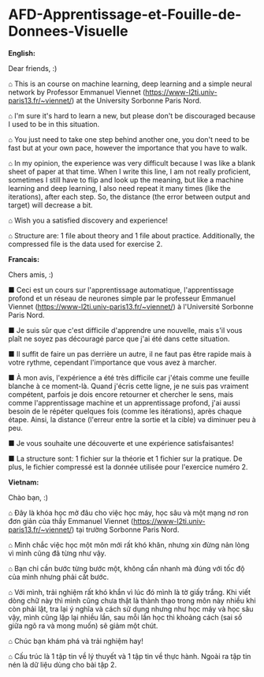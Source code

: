 # AFD-Apprentissage-et-Fouille-de-Donnees-Visuelle

**English:**

Dear friends, :)

⌂ This is an course on machine learning, deep learning and a simple neural network by Professor Emmanuel Viennet (https://www-l2ti.univ-paris13.fr/~viennet/) at the University Sorbonne Paris Nord.

⌂ I'm sure it's hard to learn a new, but please don't be discouraged because I used to be in this situation.

⌂ You just need to take one step behind another one, you don't need to be fast but at your own pace, however the importance that you have to walk.

⌂ In my opinion, the experience was very difficult because I was like a blank sheet of paper at that time. When I write this line, I am not really proficient, sometimes I still have to flip and look up the meaning, but like a machine learning and deep learning, I also need repeat it many times (like the iterations), after each step. So, the distance (the error between output and target) will decrease a bit.

⌂ Wish you a satisfied discovery and experience!

⌂ Structure are: 1 file about theory and 1 file about practice. Additionally, the compressed file is the data used for exercise 2. 

**Francais:**

Chers amis, :)

■ Ceci est un cours sur l'apprentissage automatique, l'apprentissage profond et un réseau de neurones simple par le professeur Emmanuel Viennet (https://www-l2ti.univ-paris13.fr/~viennet/) à l'Université Sorbonne Paris Nord. 

■ Je suis sûr que c'est difficile d'apprendre une nouvelle, mais s'il vous plaît ne soyez pas découragé parce que j'ai été dans cette situation.

■ Il suffit de faire un pas derrière un autre, il ne faut pas être rapide mais à votre rythme, cependant l'importance que vous avez à marcher.

■ À mon avis, l'expérience a été très difficile car j'étais comme une feuille blanche à ce moment-là. Quand j'écris cette ligne, je ne suis pas vraiment compétent, parfois je dois encore retourner et chercher le sens, mais comme l'apprentissage machine et un apprentissage profond, j'ai aussi besoin de le répéter quelques fois (comme les itérations), après chaque étape. Ainsi, la distance (l'erreur entre la sortie et la cible) va diminuer peu à peu.

■ Je vous souhaite une découverte et une expérience satisfaisantes!

■ La structure sont: 1 fichier sur la théorie et 1 fichier sur la pratique. De plus, le fichier compressé est la donnée utilisée pour l'exercice numéro 2. 

**Vietnam:**

Chào bạn, :)

⌂ Đây là khóa học mở đâu cho việc học máy, học sâu và một mạng nơ ron đơn giản của thầy Emmanuel Viennet (https://www-l2ti.univ-paris13.fr/~viennet/) tại trường Sorbonne Paris Nord.

⌂ Mình chắc việc học một môn mới rất khó khăn, nhưng xin đừng nản lòng vì mình cũng đã từng như vậy.

⌂ Bạn chỉ cần bước từng bước một, không cần nhanh mà đúng với tốc độ của mình nhưng phải cất bước.

⌂ Với mình, trải nghiệm rất khó khắn vì lúc đó mình là tờ giấy trắng. Khi viết dòng chữ này thì mình cũng chưa thật là thành thạo trong môn này nhiều khi còn phải lật, tra lại ý nghĩa và cách sử dụng nhưng như học máy và học sâu vậy, mình cũng lặp lại nhiều lần, sau mỗi lần học thì khoảng cách (sai số giữa ngõ ra và mong muốn) sẽ giảm một chút.

⌂ Chúc bạn khám phá và trải nghiệm hay!

⌂ Cấu trúc là 1 tập tin về lý thuyết và 1 tập tin về thực hành. Ngoài ra tập tin nén là dữ liệu dùng cho bài tập 2.
